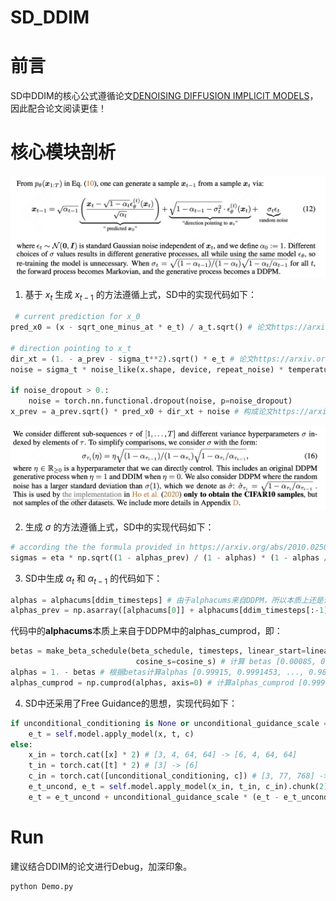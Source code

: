 # SD_DDIM
# 前言
SD中DDIM的核心公式遵循论文[DENOISING DIFFUSION IMPLICIT MODELS](https://arxiv.org/pdf/2010.02502)，因此配合论文阅读更佳！

# 核心模块剖析
<div align=center>
<img src="./Fig/fig1.png", width = 800/>
</div>

1. 基于 $x_t$ 生成 $x_{t-1}$ 的方法遵循上式，SD中的实现代码如下：

```python
 # current prediction for x_0
pred_x0 = (x - sqrt_one_minus_at * e_t) / a_t.sqrt() # 论文https://arxiv.org/pdf/2010.02502中公式(12)的第一项

# direction pointing to x_t
dir_xt = (1. - a_prev - sigma_t**2).sqrt() * e_t # 论文https://arxiv.org/pdf/2010.02502中公式(12)的第二项 
noise = sigma_t * noise_like(x.shape, device, repeat_noise) * temperature # 论文https://arxiv.org/pdf/2010.02502中公式(12)的第三项 # 由于输入的eta为0，因此sigma_t为0，因此本式的结果为0

if noise_dropout > 0.:
    noise = torch.nn.functional.dropout(noise, p=noise_dropout)
x_prev = a_prev.sqrt() * pred_x0 + dir_xt + noise # 构成论文https://arxiv.org/pdf/2010.02502中的公式(12)，即根据x_t得到x_(t-1)
```

<div align=center>
<img src="./Fig/fig2.png", width = 800/>
</div>

2. 生成 $\sigma$ 的方法遵循上式，SD中的实现代码如下：

```python
# according the the formula provided in https://arxiv.org/abs/2010.02502 论文中的公式16
sigmas = eta * np.sqrt((1 - alphas_prev) / (1 - alphas) * (1 - alphas / alphas_prev))
```

3. SD中生成 $\alpha_t$ 和 $\alpha_{t-1}$ 的代码如下：

```python
alphas = alphacums[ddim_timesteps] # 由于alphacums来自DDPM，所以本质上还是调用了DDPM的alphas_cumprod，即[0.9983, 0.9804, ..., 0.0058]
alphas_prev = np.asarray([alphacums[0]] + alphacums[ddim_timesteps[:-1]].tolist()) # 构成alphas_prev的方法是保留前49个alphas，同时在最前面添加DDPM的alphas_cumprod[0], 即[0.9991]
```

代码中的**alphacums**本质上来自于DDPM中的alphas_cumprod，即：
```python
betas = make_beta_schedule(beta_schedule, timesteps, linear_start=linear_start, linear_end=linear_end,
                            cosine_s=cosine_s) # 计算 betas [0.00085, 0.0008547, ..., 0.012] # total 1000
alphas = 1. - betas # 根据betas计算alphas [0.99915, 0.9991453, ..., 0.988] # total 1000
alphas_cumprod = np.cumprod(alphas, axis=0) # 计算alphas_cumprod [0.99915, 0.99915*0.9991453, ..., ..*0.988] # 与本身及前面的数进行相乘
```

4. SD中还采用了Free Guidance的思想，实现代码如下：
```python
if unconditional_conditioning is None or unconditional_guidance_scale == 1.:
    e_t = self.model.apply_model(x, t, c)
else:
    x_in = torch.cat([x] * 2) # [3, 4, 64, 64] -> [6, 4, 64, 64]
    t_in = torch.cat([t] * 2) # [3] -> [6]
    c_in = torch.cat([unconditional_conditioning, c]) # [3, 77, 768] -> [6, 77, 768]
    e_t_uncond, e_t = self.model.apply_model(x_in, t_in, c_in).chunk(2) # using Unet
    e_t = e_t_uncond + unconditional_guidance_scale * (e_t - e_t_uncond) # free guidance
```

# Run
建议结合DDIM的论文进行Debug，加深印象。
```
python Demo.py
```


